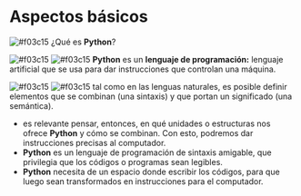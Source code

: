 # Aspectos básicos 

![#f03c15](https://placehold.co/15x15/f03c15/f03c15.png) ¿Qué es **Python**?

![#f03c15](https://placehold.co/15x15/f03c15/f03c15.png) ![#f03c15](https://placehold.co/15x15/f03c15/f03c15.png) **Python** es un **lenguaje de programación:** lenguaje artificial que se usa para dar instrucciones que controlan una máquina.

![#f03c15](https://placehold.co/15x15/f03c15/f03c15.png) ![#f03c15](https://placehold.co/15x15/f03c15/f03c15.png) tal como en las lenguas naturales, es posible definir elementos que se combinan (una sintaxis) y que portan un significado (una semántica).
- es relevante pensar, entonces, en qué unidades o estructuras nos ofrece **Python** y cómo se combinan. Con esto, podremos dar instrucciones precisas al computador. 
- **Python** es un lenguaje de programación de sintaxis amigable, que privilegia que los códigos o programas sean legibles.
- **Python** necesita de un espacio donde escribir los códigos, para que luego sean transformados en instrucciones para el computador. 
